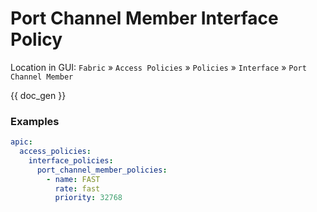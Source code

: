 # Port Channel Member Interface Policy

Location in GUI:
`Fabric` » `Access Policies` » `Policies` » `Interface` » `Port Channel Member`


{{ doc_gen }}

### Examples

```yaml
apic:
  access_policies:
    interface_policies:
      port_channel_member_policies:
        - name: FAST
          rate: fast
          priority: 32768
```
